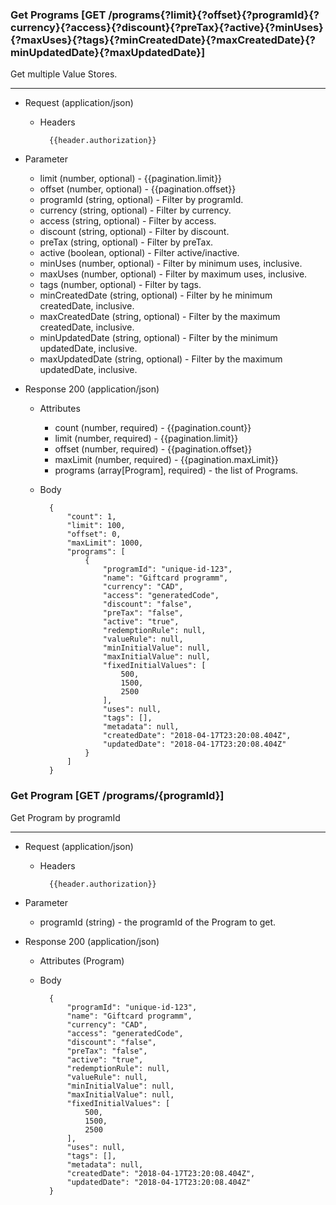 ### Get Programs [GET /programs{?limit}{?offset}{?programId}{?currency}{?access}{?discount}{?preTax}{?active}{?minUses}{?maxUses}{?tags}{?minCreatedDate}{?maxCreatedDate}{?minUpdatedDate}{?maxUpdatedDate}]

Get multiple Value Stores.

---
+ Request (application/json)
    + Headers
    
            {{header.authorization}}
        
+ Parameter
    + limit (number, optional) - {{pagination.limit}}
    + offset (number, optional) - {{pagination.offset}}
    + programId (string, optional) - Filter by programId.
    + currency (string, optional) - Filter by currency.
    + access (string, optional) - Filter by access.
    + discount (string, optional) - Filter by discount.
    + preTax (string, optional) - Filter by preTax.
    + active (boolean, optional) - Filter active/inactive.
    + minUses (number, optional) - Filter by minimum uses, inclusive.
    + maxUses (number, optional) - Filter by maximum uses, inclusive.
    + tags (number, optional) - Filter by tags.
    + minCreatedDate (string, optional) - Filter by he minimum createdDate, inclusive.
    + maxCreatedDate (string, optional) - Filter by the maximum createdDate, inclusive.
    + minUpdatedDate (string, optional) - Filter by the minimum updatedDate, inclusive.
    + maxUpdatedDate (string, optional) - Filter by the maximum updatedDate, inclusive.
    
+ Response 200 (application/json)
    + Attributes
        + count (number, required) - {{pagination.count}}
        + limit (number, required) - {{pagination.limit}}
        + offset (number, required) - {{pagination.offset}}
        + maxLimit (number, required) - {{pagination.maxLimit}}
        + programs (array[Program], required) - the list of Programs.

    + Body

            {
                "count": 1,
                "limit": 100,
                "offset": 0,
                "maxLimit": 1000,
                "programs": [
                    {
                        "programId": "unique-id-123",
                        "name": "Giftcard programm",
                        "currency": "CAD",
                        "access": "generatedCode",
                        "discount": "false",
                        "preTax": "false",
                        "active": "true",
                        "redemptionRule": null,
                        "valueRule": null,
                        "minInitialValue": null,
                        "maxInitialValue": null,
                        "fixedInitialValues": [
                            500,
                            1500,
                            2500
                        ],
                        "uses": null,
                        "tags": [],
                        "metadata": null,
                        "createdDate": "2018-04-17T23:20:08.404Z",
                        "updatedDate": "2018-04-17T23:20:08.404Z"
                    }
                ]
            }

### Get Program [GET /programs/{programId}]

Get Program by programId

---

+ Request (application/json)
    + Headers
    
            {{header.authorization}}

+ Parameter
    + programId (string) - the programId of the Program to get.

+ Response 200 (application/json)
    + Attributes (Program)

    + Body

            {
                "programId": "unique-id-123",
                "name": "Giftcard programm",
                "currency": "CAD",
                "access": "generatedCode",
                "discount": "false",
                "preTax": "false",
                "active": "true",
                "redemptionRule": null,
                "valueRule": null,
                "minInitialValue": null,
                "maxInitialValue": null,
                "fixedInitialValues": [
                    500,
                    1500,
                    2500
                ],
                "uses": null,
                "tags": [],
                "metadata": null,
                "createdDate": "2018-04-17T23:20:08.404Z",
                "updatedDate": "2018-04-17T23:20:08.404Z"
            }

